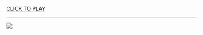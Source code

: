 
<a href="https://premium76.site?title=games_that_are_unblocked_for_school&ref=13M">CLICK TO PLAY</a></h3>
<hr>

<a href="https://premium76.site?title=games_that_are_unblocked_for_school&ref=13M"><img src="https://clearcache.store/games.png"></a>


